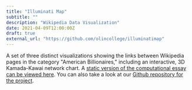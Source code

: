 ```yaml
---
title: "Illuminati Map"
subtitle: ""
description: "Wikipedia Data Visualization"
date: 2021-04-09T12:00:00Z
draft: true
external_url: "https://github.com/olincollege/illuminatimap"
---
```


A set of three distinct visualizations showing the links between Wikipedia pages in the category "American Billionaires," including an interactive, 3D Kamada-Kawai network chart. A [static version of the computational essay can be viewed here](https://olincollege.github.io/illuminatimap/computational_essay.html). You can also take a look at our [Github repository for the project](https://github.com/olincollege/illuminatimap).
